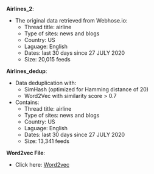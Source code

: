 **Airlines_2**: 
  + The original data retrieved from Webhose.io: 
      + Thread title: airline
      + Type of sites: news and blogs
      + Country: US
      + Laguage: English
      + Dates: last 30 days since 27 JULY 2020
      + Size: 20,015 feeds
          
**Airlines_dedup**: 
  + Data deduplication with:
      + SimHash (optimized for Hamming distance of 20)
      + Word2Vec with similarity score > 0.7
  + Contains:
      + Thread title: airline
      + Type of sites: news and blogs
      + Country: US
      + Laguage: English
      + Dates: last 30 days since 27 JULY 2020
      + Size: 13,341 feeds
          
**Word2vec File**: 
  + Click here: [Word2vec](https://drive.google.com/file/d/0B7XkCwpI5KDYNlNUTTlSS21pQmM/edit)
